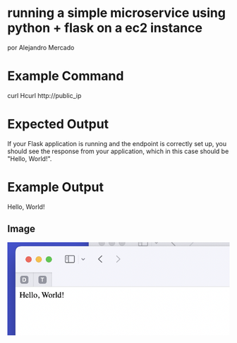 # running a simple microservice using python + flask on a ec2 instance
por Alejandro Mercado

# Example Command
curl Hcurl http://public_ip

# Expected Output
If your Flask application is running and the endpoint is correctly set up, you should see the response from your application, which in this case should be "Hello, World!".

# Example Output
Hello, World!

## Image

![Hola Mundo](holamundo.png)

